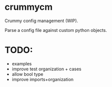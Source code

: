 # crummycm

Crummy config management (WIP).

Parse a config file against custom python objects.


# TODO:
- examples
- improve test organization + cases
- allow bool type
- improve imports+organization